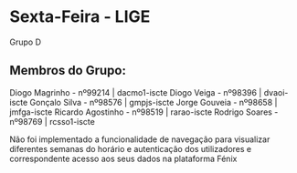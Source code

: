 # Sexta-Feira - LIGE

Grupo D

## Membros do Grupo:

Diogo Magrinho - nº99214 | dacmo1-iscte
Diogo Veiga - nº98396 | dvaoi-iscte
Gonçalo Silva - nº98576 | gmpjs-iscte
Jorge Gouveia - nº98658 | jmfga-iscte
Ricardo Agostinho - nº98519 | rarao-iscte
Rodrigo Soares - nº98769 | rcsso1-iscte

Não foi implementado a funcionalidade de navegação para visualizar diferentes semanas do horário e autenticação dos utilizadores e correspondente acesso aos seus dados na plataforma Fénix
